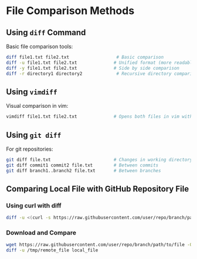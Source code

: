 # File Comparison Methods

## Using `diff` Command
Basic file comparison tools:
```bash
diff file1.txt file2.txt                  # Basic comparison
diff -u file1.txt file2.txt              # Unified format (more readable)
diff -y file1.txt file2.txt              # Side by side comparison
diff -r directory1 directory2             # Recursive directory comparison
```

## Using `vimdiff`
Visual comparison in vim:
```bash
vimdiff file1.txt file2.txt              # Opens both files in vim with differences highlighted
```

## Using `git diff`
For git repositories:
```bash
git diff file.txt                        # Changes in working directory
git diff commit1 commit2 file.txt        # Between commits
git diff branch1..branch2 file.txt       # Between branches
```

## Comparing Local File with GitHub Repository File

### Using curl with diff
```bash
diff -u <(curl -s https://raw.githubusercontent.com/user/repo/branch/path/to/file) local_file
```

### Download and Compare
```bash
wget https://raw.githubusercontent.com/user/repo/branch/path/to/file -O /tmp/remote_file
diff -u /tmp/remote_file local_file
```
